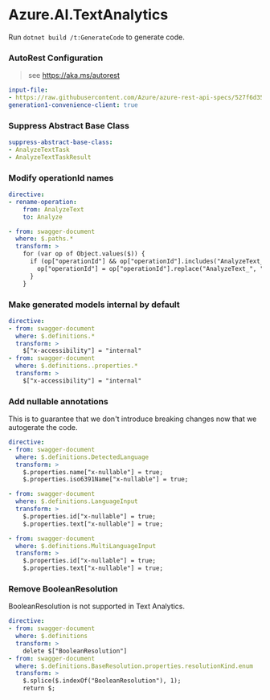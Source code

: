 # Azure.AI.TextAnalytics

Run `dotnet build /t:GenerateCode` to generate code.

### AutoRest Configuration
> see https://aka.ms/autorest

``` yaml
input-file:
- https://raw.githubusercontent.com/Azure/azure-rest-api-specs/527f6d35fb0d85c48210ca0f6f6f42814d63bd33/specification/cognitiveservices/data-plane/Language/preview/2022-10-01-preview/analyzetext.json
generation1-convenience-client: true
```

### Suppress Abstract Base Class

``` yaml
suppress-abstract-base-class:
- AnalyzeTextTask
- AnalyzeTextTaskResult
```

### Modify operationId names

``` yaml
directive:
- rename-operation:
    from: AnalyzeText
    to: Analyze

- from: swagger-document
  where: $.paths.*
  transform: >
    for (var op of Object.values($)) {
      if (op["operationId"] && op["operationId"].includes("AnalyzeText_")) {
        op["operationId"] = op["operationId"].replace("AnalyzeText_", "AnalyzeBatch");
      }
    }
```

### Make generated models internal by default

``` yaml
directive:
- from: swagger-document
  where: $.definitions.*
  transform: >
    $["x-accessibility"] = "internal"
- from: swagger-document
  where: $.definitions..properties.*
  transform: >
    $["x-accessibility"] = "internal"
```

### Add nullable annotations

This is to guarantee that we don't introduce breaking changes now that we autogerate the code.

``` yaml
directive:
- from: swagger-document
  where: $.definitions.DetectedLanguage
  transform: >
    $.properties.name["x-nullable"] = true;
    $.properties.iso6391Name["x-nullable"] = true;

- from: swagger-document
  where: $.definitions.LanguageInput
  transform: >
    $.properties.id["x-nullable"] = true;
    $.properties.text["x-nullable"] = true;

- from: swagger-document
  where: $.definitions.MultiLanguageInput
  transform: >
    $.properties.id["x-nullable"] = true;
    $.properties.text["x-nullable"] = true;
```

### Remove BooleanResolution

BooleanResolution is not supported in Text Analytics.

``` yaml
directive:
- from: swagger-document
  where: $.definitions
  transform: >
    delete $["BooleanResolution"]
- from: swagger-document
  where: $.definitions.BaseResolution.properties.resolutionKind.enum
  transform: >
    $.splice($.indexOf("BooleanResolution"), 1);
    return $;
```
